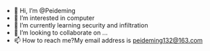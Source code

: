 - 👋 Hi, I’m @Peideming
- 👀 I’m interested in computer
- 🌱 I’m currently learning security and infiltration
- 💞️ I’m looking to collaborate on ...
- 📫 How to reach me?My email address is peideming132@163.com

<!---
Peideming/Peideming is a ✨ special ✨ repository because its `README.md` (this file) appears on your GitHub profile.
You can click the Preview link to take a look at your changes.
--->
